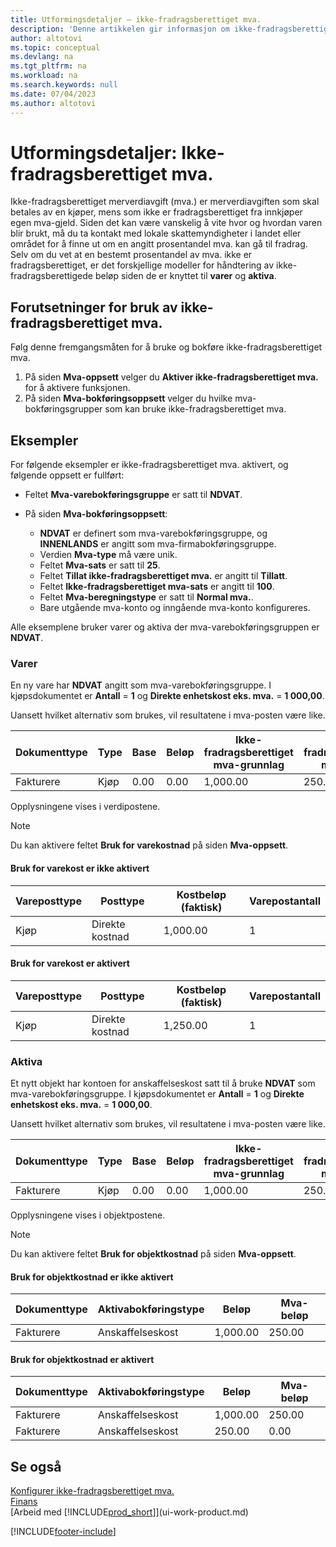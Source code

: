 ```yaml
---
title: Utformingsdetaljer – ikke-fradragsberettiget mva.
description: 'Denne artikkelen gir informasjon om ikke-fradragsberettiget merverdiavgift (mva.) som skal betales av en kjøper, mens som ikke er fradragsberettiget fra innkjøper egen mva-gjeld.'
author: altotovi
ms.topic: conceptual
ms.devlang: na
ms.tgt_pltfrm: na
ms.workload: na
ms.search.keywords: null
ms.date: 07/04/2023
ms.author: altotovi
---
```


# <a name="design-details-non-deductible-vat"></a>Utformingsdetaljer: Ikke-fradragsberettiget mva.

Ikke-fradragsberettiget merverdiavgift (mva.) er merverdiavgiften som skal betales av en kjøper, mens som ikke er fradragsberettiget fra innkjøper egen mva-gjeld. Siden det kan være vanskelig å vite hvor og hvordan varen blir brukt, må du ta kontakt med lokale skattemyndigheter i landet eller området for å finne ut om en angitt prosentandel mva. kan gå til fradrag. Selv om du vet at en bestemt prosentandel av mva. ikke er fradragsberettiget, er det forskjellige modeller for håndtering av ikke-fradragsberettigede beløp siden de er knyttet til **varer** og **aktiva**.

## <a name="prerequisites-for-using-non-deductible-vat"></a>Forutsetninger for bruk av ikke-fradragsberettiget mva.

Følg denne fremgangsmåten for å bruke og bokføre ikke-fradragsberettiget mva.

1. På siden **Mva-oppsett** velger du **Aktiver ikke-fradragsberettiget mva.** for å aktivere funksjonen.
2. På siden **Mva-bokføringsoppsett** velger du hvilke mva-bokføringsgrupper som kan bruke ikke-fradragsberettiget mva.

## <a name="examples"></a>Eksempler

For følgende eksempler er ikke-fradragsberettiget mva. aktivert, og følgende oppsett er fullført:

- Feltet **Mva-varebokføringsgruppe** er satt til **NDVAT**.
- På siden **Mva-bokføringsoppsett**:

    - **NDVAT** er definert som mva-varebokføringsgruppe, og **INNENLANDS** er angitt som mva-firmabokføringsgruppe.
    - Verdien **Mva-type** må være unik.
    - Feltet **Mva-sats** er satt til **25**.
    - Feltet **Tillat ikke-fradragsberettiget mva.** er angitt til **Tillatt**.
    - Feltet **Ikke-fradragsberettiget mva-sats** er angitt til **100**.
    - Feltet **Mva-beregningstype** er satt til **Normal mva.**.
    - Bare utgående mva-konto og inngående mva-konto konfigureres.

Alle eksemplene bruker varer og aktiva der mva-varebokføringsgruppen er **NDVAT**.

### <a name="items"></a>Varer

En ny vare har **NDVAT** angitt som mva-varebokføringsgruppe. I kjøpsdokumentet er **Antall** = **1** og **Direkte enhetskost eks. mva.** = **1 000,00**.

Uansett hvilket alternativ som brukes, vil resultatene i mva-posten være like.

| Dokumenttype | Type | Base | Beløp | Ikke-fradragsberettiget mva-grunnlag | Ikke-fradragsberettiget mva-beløp |
|---|---|---|---|---|---|
| Fakturere | Kjøp | 0.00 | 0.00 | 1,000.00 | 250.00 |

Opplysningene vises i verdipostene.

> [!NOTE]
> Du kan aktivere feltet **Bruk for varekostnad** på siden **Mva-oppsett**.

#### <a name="use-for-item-cost-isnt-enabled"></a>Bruk for varekost er ikke aktivert

| Vareposttype | Posttype | Kostbeløp (faktisk) | Varepostantall |
|---|---|---|---|
| Kjøp | Direkte kostnad | 1,000.00 | 1 |

#### <a name="use-for-item-cost-is-enabled"></a>Bruk for varekost er aktivert

| Vareposttype | Posttype | Kostbeløp (faktisk) | Varepostantall |
|---|---|---|---|
| Kjøp | Direkte kostnad | 1,250.00 | 1 |

### <a name="fixed-assets"></a>Aktiva

Et nytt objekt har kontoen for anskaffelseskost satt til å bruke **NDVAT** som mva-varebokføringsgruppe. I kjøpsdokumentet er **Antall** = **1** og **Direkte enhetskost eks. mva.** = **1 000,00**.

Uansett hvilket alternativ som brukes, vil resultatene i mva-posten være like.

| Dokumenttype | Type | Base | Beløp | Ikke-fradragsberettiget mva-grunnlag | Ikke-fradragsberettiget mva-beløp |
|---|---|---|---|---|---|
| Fakturere | Kjøp | 0.00 | 0.00 | 1,000.00 | 250.00 |

Opplysningene vises i objektpostene.

> [!NOTE]
> Du kan aktivere feltet **Bruk for objektkostnad** på siden **Mva-oppsett**.

#### <a name="use-for-fixed-asset-cost-isnt-enabled"></a>Bruk for objektkostnad er ikke aktivert

| Dokumenttype | Aktivabokføringstype | Beløp | Mva-beløp |
|---|---|---|---|
| Fakturere | Anskaffelseskost | 1,000.00 | 250.00 |

#### <a name="use-for-fixed-asset-cost-is-enabled"></a>Bruk for objektkostnad er aktivert

| Dokumenttype | Aktivabokføringstype | Beløp | Mva-beløp |
|---|---|---|---|
| Fakturere | Anskaffelseskost | 1,000.00 | 250.00 |
| Fakturere | Anskaffelseskost | 250.00 | 0.00 |

## <a name="see-also"></a>Se også

[Konfigurer ikke-fradragsberettiget mva.](finance-setup-nondeductible-vat.md)  
[Finans](finance.md)  
[Arbeid med [!INCLUDE[prod_short](includes/prod_short.md)]](ui-work-product.md)

[!INCLUDE[footer-include](includes/footer-banner.md)]
